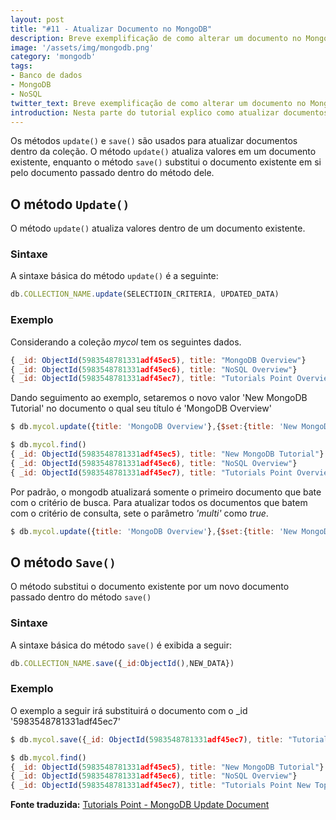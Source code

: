 ```yaml
---
layout: post
title: "#11 - Atualizar Documento no MongoDB"
description: Breve exemplificação de como alterar um documento no MongoDB.
image: '/assets/img/mongodb.png'
category: 'mongodb'
tags:
- Banco de dados
- MongoDB
- NoSQL
twitter_text: Breve exemplificação de como alterar um documento no MongoDB.
introduction: Nesta parte do tutorial explico como atualizar documentos dentro de uma coleção no MongoDB.
---
```

Os métodos ```update()``` e ```save()``` são usados para atualizar documentos dentro da coleção. O método ```update()``` atualiza valores em um documento existente, enquanto o método ```save()``` substitui o documento existente em si pelo documento passado dentro do método dele.

## O método ```Update()```

O método ```update()``` atualiza valores dentro de um documento existente.

### Sintaxe

A sintaxe básica do método ```update()``` é a seguinte:

```js
db.COLLECTION_NAME.update(SELECTIOIN_CRITERIA, UPDATED_DATA)
```

### Exemplo

Considerando a coleção *mycol* tem os seguintes dados.

```js
{ _id: ObjectId(5983548781331adf45ec5), title: "MongoDB Overview"}
{ _id: ObjectId(5983548781331adf45ec6), title: "NoSQL Overview"}
{ _id: ObjectId(5983548781331adf45ec7), title: "Tutorials Point Overview"}
```

Dando seguimento ao exemplo, setaremos o novo valor 'New MongoDB Tutorial' no documento o qual seu título é 'MongoDB Overview'

```js
$ db.mycol.update({title: 'MongoDB Overview'},{$set:{title: 'New MongoDB Tutorial'}})

$ db.mycol.find()
{ _id: ObjectId(5983548781331adf45ec5), title: "New MongoDB Tutorial"}
{ _id: ObjectId(5983548781331adf45ec6), title: "NoSQL Overview"}
{ _id: ObjectId(5983548781331adf45ec7), title: "Tutorials Point Overview"}
```

Por padrão, o mongodb atualizará somente o primeiro documento que bate com o critério de busca. Para atualizar todos os documentos que batem com o critério de consulta, sete o parâmetro *'multi'* como *true*.

```js
$ db.mycol.update({title: 'MongoDB Overview'},{$set:{title: 'New MongoDB Tutorial'}},{multi:true})
```
## O método ```Save()```

O método substitui o documento existente por um novo documento passado dentro do método ```save()```

### Sintaxe

A sintaxe básica do método ```save()``` é exibida a seguir:

```js
db.COLLECTION_NAME.save({_id:ObjectId(),NEW_DATA})
```

### Exemplo

O exemplo a seguir irá substituirá o documento com o _id '5983548781331adf45ec7'

```js
$ db.mycol.save({_id: ObjectId(5983548781331adf45ec7), title: "Tutorials Point New Topic", by: "Tutorials Point"})

$ db.mycol.find()
{ _id: ObjectId(5983548781331adf45ec5), title: "New MongoDB Tutorial"}
{ _id: ObjectId(5983548781331adf45ec6), title: "NoSQL Overview"}
{ _id: ObjectId(5983548781331adf45ec7), title: "Tutorials Point New Topic", by: "Tutorials Point"}
```

**Fonte traduzida:** [Tutorials Point - MongoDB Update Document](w.tutorialspoint.com/mongodb/mongodb_update_document.htm)
